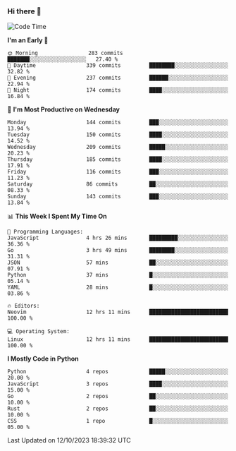 ### Hi there 👋
<!--START_SECTION:waka-->
![Code Time](http://img.shields.io/badge/Code%20Time-180%20hrs%203%20mins-blue)

**I'm an Early 🐤** 

```text
🌞 Morning                283 commits         ███████░░░░░░░░░░░░░░░░░░   27.40 % 
🌆 Daytime                339 commits         ████████░░░░░░░░░░░░░░░░░   32.82 % 
🌃 Evening                237 commits         ██████░░░░░░░░░░░░░░░░░░░   22.94 % 
🌙 Night                  174 commits         ████░░░░░░░░░░░░░░░░░░░░░   16.84 % 
```
📅 **I'm Most Productive on Wednesday** 

```text
Monday                   144 commits         ███░░░░░░░░░░░░░░░░░░░░░░   13.94 % 
Tuesday                  150 commits         ████░░░░░░░░░░░░░░░░░░░░░   14.52 % 
Wednesday                209 commits         █████░░░░░░░░░░░░░░░░░░░░   20.23 % 
Thursday                 185 commits         ████░░░░░░░░░░░░░░░░░░░░░   17.91 % 
Friday                   116 commits         ███░░░░░░░░░░░░░░░░░░░░░░   11.23 % 
Saturday                 86 commits          ██░░░░░░░░░░░░░░░░░░░░░░░   08.33 % 
Sunday                   143 commits         ███░░░░░░░░░░░░░░░░░░░░░░   13.84 % 
```


📊 **This Week I Spent My Time On** 

```text
💬 Programming Languages: 
JavaScript               4 hrs 26 mins       █████████░░░░░░░░░░░░░░░░   36.36 % 
Go                       3 hrs 49 mins       ████████░░░░░░░░░░░░░░░░░   31.31 % 
JSON                     57 mins             ██░░░░░░░░░░░░░░░░░░░░░░░   07.91 % 
Python                   37 mins             █░░░░░░░░░░░░░░░░░░░░░░░░   05.14 % 
YAML                     28 mins             █░░░░░░░░░░░░░░░░░░░░░░░░   03.86 % 

🔥 Editors: 
Neovim                   12 hrs 11 mins      █████████████████████████   100.00 % 

💻 Operating System: 
Linux                    12 hrs 11 mins      █████████████████████████   100.00 % 
```

**I Mostly Code in Python** 

```text
Python                   4 repos             █████░░░░░░░░░░░░░░░░░░░░   20.00 % 
JavaScript               3 repos             ████░░░░░░░░░░░░░░░░░░░░░   15.00 % 
Go                       2 repos             ██░░░░░░░░░░░░░░░░░░░░░░░   10.00 % 
Rust                     2 repos             ██░░░░░░░░░░░░░░░░░░░░░░░   10.00 % 
CSS                      1 repo              █░░░░░░░░░░░░░░░░░░░░░░░░   05.00 % 
```




 Last Updated on 12/10/2023 18:39:32 UTC
<!--END_SECTION:waka-->

<!--
**YoganshSharma/YoganshSharma** is a ✨ _special_ ✨ repository because its `README.md` (this file) appears on your GitHub profile.

Here are some ideas to get you started:

- 🔭 I’m currently working on ...
- 🌱 I’m currently learning ...
- 👯 I’m looking to collaborate on ...
- 🤔 I’m looking for help with ...
- 💬 Ask me about ...
- 📫 How to reach me: ...
- 😄 Pronouns: ...
- ⚡ Fun fact: ...
-->
